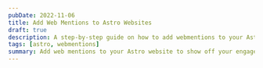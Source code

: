 ```yaml
---
pubDate: 2022-11-06
title: Add Web Mentions to Astro Websites
draft: true
description: A step-by-step guide on how to add webmentions to your Astro static website.
tags: [astro, webmentions]
summary: Add web mentions to your Astro website to show off your engagement with the community.
---
```


